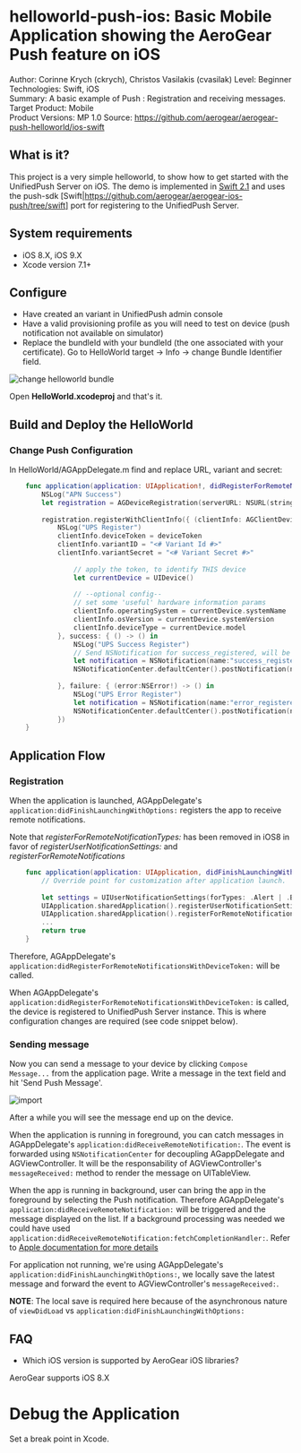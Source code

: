 helloworld-push-ios: Basic Mobile Application showing the AeroGear Push feature on iOS
======================================================================================
Author: Corinne Krych (ckrych), Christos Vasilakis (cvasilak)
Level: Beginner  
Technologies: Swift, iOS  
Summary: A basic example of Push : Registration and receiving messages.  
Target Product: Mobile  
Product Versions: MP 1.0 
Source: https://github.com/aerogear/aerogear-push-helloworld/ios-swift

What is it?
-----------

This project is a very simple helloworld, to show how to get started with the UnifiedPush Server on iOS. The demo is implemented in [Swift 2.1](https://developer.apple.com/swift/) and uses the push-sdk [Swift|https://github.com/aerogear/aerogear-ios-push/tree/swift] port for registering to the UnifiedPush Server. 

System requirements
-------------------
- iOS 8.X, iOS 9.X
- Xcode version 7.1+

Configure
---------
* Have created an variant in UnifiedPush admin console
* Have a valid provisioning profile as you will need to test on device (push notification not available on simulator)
* Replace the bundleId with your bundleId (the one associated with your certificate).
Go to HelloWorld target -> Info -> change Bundle Identifier field.

![change helloworld bundle](../ios/doc/change-helloworld-bundle.png)

Open **HelloWorld.xcodeproj** and that's it.

Build and Deploy the HelloWorld
-------------------------------

### Change Push Configuration

In HelloWorld/AGAppDelegate.m find and replace URL, variant and secret:

```swift
    func application(application: UIApplication!, didRegisterForRemoteNotificationsWithDeviceToken deviceToken: NSData!) {
        NSLog("APN Success")
        let registration = AGDeviceRegistration(serverURL: NSURL(string: "<# URL of the running AeroGear UnifiedPush Server #>"))
        
        registration.registerWithClientInfo({ (clientInfo: AGClientDeviceInformation!) -> () in
            NSLog("UPS Register")
            clientInfo.deviceToken = deviceToken
            clientInfo.variantID = "<# Variant Id #>"
            clientInfo.variantSecret = "<# Variant Secret #>"
            
                // apply the token, to identify THIS device
                let currentDevice = UIDevice()
            
                // --optional config--
                // set some 'useful' hardware information params
                clientInfo.operatingSystem = currentDevice.systemName
                clientInfo.osVersion = currentDevice.systemVersion
                clientInfo.deviceType = currentDevice.model
            }, success: { () -> () in
                NSLog("UPS Success Register")
                // Send NSNotification for success_registered, will be handle by registered AGViewController
                let notification = NSNotification(name:"success_registered", object: nil)
                NSNotificationCenter.defaultCenter().postNotification(notification)
                
            }, failure: { (error:NSError!) -> () in
                NSLog("UPS Error Register")
                let notification = NSNotification(name:"error_registered", object: nil)
                NSNotificationCenter.defaultCenter().postNotification(notification)
            })
    }

```


Application Flow
----------------------

### Registration

When the application is launched, AGAppDelegate's ```application:didFinishLaunchingWithOptions:``` registers the app to receive remote notifications. 

Note that _registerForRemoteNotificationTypes:_ has been removed in iOS8 in favor of _registerUserNotificationSettings:_ and _registerForRemoteNotifications_

```swift
    func application(application: UIApplication, didFinishLaunchingWithOptions launchOptions: NSDictionary?) -> Bool {
        // Override point for customization after application launch.
        
        let settings = UIUserNotificationSettings(forTypes: .Alert | .Badge | .Sound, categories: nil)
        UIApplication.sharedApplication().registerUserNotificationSettings(settings)
        UIApplication.sharedApplication().registerForRemoteNotifications()
        ...
        return true
    }
```

Therefore, AGAppDelegate's ```application:didRegisterForRemoteNotificationsWithDeviceToken:``` will be called.

When AGAppDelegate's ```application:didRegisterForRemoteNotificationsWithDeviceToken:``` is called, the device is registered to UnifiedPush Server instance. This is where configuration changes are required (see code snippet below).

### Sending message
Now you can send a message to your device by clicking `Compose Message...` from the application page. Write a message in the text field and hit 'Send Push Message'. 

![import](../cordova/doc/compose-message.png)

After a while you will see the message end up on the device. 

When the application is running in foreground, you can catch messages in AGAppDelegate's  ```application:didReceiveRemoteNotification:```. The event is forwarded using ```NSNotificationCenter``` for decoupling AGappDelegate and AGViewController. It will be the responsability of AGViewController's ```messageReceived:``` method to render the message on UITableView.

When the app is running in background, user can bring the app in the foreground by selecting the Push notification. Therefore AGAppDelegate's  ```application:didReceiveRemoteNotification:``` will be triggered and the message displayed on the list. If a background processing was needed we could have used ```application:didReceiveRemoteNotification:fetchCompletionHandler:```. Refer to [Apple documentation for more details](https://developer.apple.com/library/ios/documentation/uikit/reference/UIApplicationDelegate_Protocol/Reference/Reference.html#//apple_ref/occ/intfm/UIApplicationDelegate/application:didReceiveRemoteNotification:fetchCompletionHandler:)

For application not running, we're using AGAppDelegate's ```application:didFinishLaunchingWithOptions:```, we locally save the latest message and forward the event to AGViewController's ```messageReceived:```.

**NOTE**: The local save is required here because of the asynchronous nature of ```viewDidLoad``` vs ```application:didFinishLaunchingWithOptions:```


FAQ
--------------------

* Which iOS version is supported by AeroGear iOS libraries?

AeroGear supports iOS 8.X


Debug the Application
=====================

Set a break point in Xcode.
